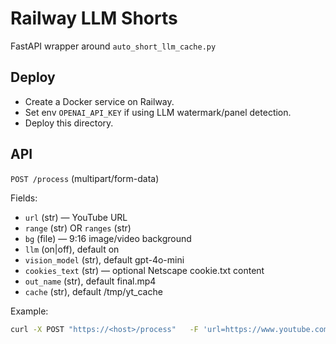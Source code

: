 # Railway LLM Shorts

FastAPI wrapper around `auto_short_llm_cache.py`

## Deploy
- Create a Docker service on Railway.
- Set env `OPENAI_API_KEY` if using LLM watermark/panel detection.
- Deploy this directory.

## API
`POST /process` (multipart/form-data)

Fields:
- `url` (str) — YouTube URL
- `range` (str) OR `ranges` (str)
- `bg` (file) — 9:16 image/video background
- `llm` (on|off), default on
- `vision_model` (str), default gpt-4o-mini
- `cookies_text` (str) — optional Netscape cookie.txt content
- `out_name` (str), default final.mp4
- `cache` (str), default /tmp/yt_cache

Example:
```bash
curl -X POST "https://<host>/process"   -F 'url=https://www.youtube.com/watch?v=XXXXXXXXXXX'   -F 'range=00:01:00-00:02:00'   -F 'llm=on'   -F 'bg=@test_video.mp4'   --output result.mp4
```
